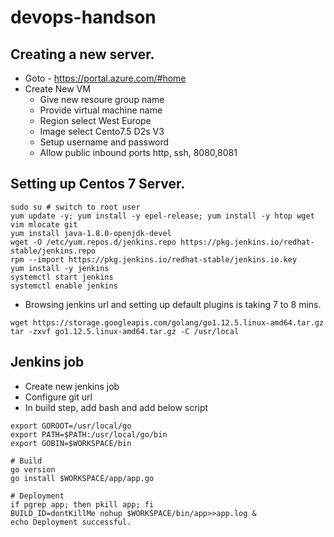 # devops-handson

## Creating a new server. 
- Goto - https://portal.azure.com/#home
- Create New VM
  - Give new resoure group name
  - Provide virtual machine name
  - Region select West Europe
  - Image select Cento7.5 D2s V3
  - Setup username and password
  - Allow public inbound ports http, ssh, 8080,8081


## Setting up Centos 7 Server. 
```
sudo su # switch to root user
yum update -y; yum install -y epel-release; yum install -y htop wget vim mlocate git
yum install java-1.8.0-openjdk-devel
wget -O /etc/yum.repos.d/jenkins.repo https://pkg.jenkins.io/redhat-stable/jenkins.repo
rpm --import https://pkg.jenkins.io/redhat-stable/jenkins.io.key
yum install -y jenkins
systemctl start jenkins
systemctl enable jenkins
```
- Browsing jenkins url and setting up default plugins is taking 7 to 8 mins. 
```
wget https://storage.googleapis.com/golang/go1.12.5.linux-amd64.tar.gz
tar -zxvf go1.12.5.linux-amd64.tar.gz -C /usr/local
```

## Jenkins job
- Create new jenkins job <Free style>
- Configure git url
- In build step, add bash and add below script 
```
export GOROOT=/usr/local/go
export PATH=$PATH:/usr/local/go/bin
export GOBIN=$WORKSPACE/bin

# Build 
go version
go install $WORKSPACE/app/app.go

# Deployment
if pgrep app; then pkill app; fi
BUILD_ID=dontKillMe nohup $WORKSPACE/bin/app>>app.log & 
echo Deployment successful. 
```

